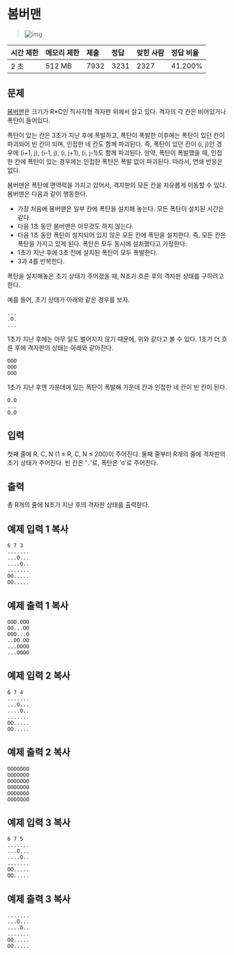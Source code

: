# 봄버맨

> ![img](https://d2gd6pc034wcta.cloudfront.net/tier/10.svg) 

| 시간 제한 | 메모리 제한 | 제출 | 정답 | 맞힌 사람 | 정답 비율 |
| :-------- | :---------- | :--- | :--- | :-------- | :-------- |
| 2 초      | 512 MB      | 7932 | 3231 | 2327      | 41.200%   |

## 문제

[봄버맨](https://en.wikipedia.org/wiki/Bomberman)은 크기가 R×C인 직사각형 격자판 위에서 살고 있다. 격자의 각 칸은 비어있거나 폭탄이 들어있다.

폭탄이 있는 칸은 3초가 지난 후에 폭발하고, 폭탄이 폭발한 이후에는 폭탄이 있던 칸이 파괴되어 빈 칸이 되며, 인접한 네 칸도 함께 파괴된다. 즉, 폭탄이 있던 칸이 (i, j)인 경우에 (i+1, j), (i-1, j), (i, j+1), (i, j-1)도 함께 파괴된다. 만약, 폭탄이 폭발했을 때, 인접한 칸에 폭탄이 있는 경우에는 인접한 폭탄은 폭발 없이 파괴된다. 따라서, 연쇄 반응은 없다.

봄버맨은 폭탄에 면역력을 가지고 있어서, 격자판의 모든 칸을 자유롭게 이동할 수 있다. 봄버맨은 다음과 같이 행동한다.

- 가장 처음에 봄버맨은 일부 칸에 폭탄을 설치해 놓는다. 모든 폭탄이 설치된 시간은 같다.
- 다음 1초 동안 봄버맨은 아무것도 하지 않는다.
- 다음 1초 동안 폭탄이 설치되어 있지 않은 모든 칸에 폭탄을 설치한다. 즉, 모든 칸은 폭탄을 가지고 있게 된다. 폭탄은 모두 동시에 설치했다고 가정한다.
- 1초가 지난 후에 3초 전에 설치된 폭탄이 모두 폭발한다.
- 3과 4를 반복한다.

폭탄을 설치해놓은 초기 상태가 주어졌을 때, N초가 흐른 후의 격자판 상태를 구하려고 한다.

예를 들어, 초기 상태가 아래와 같은 경우를 보자.

```
...
.O.
...
```

1초가 지난 후에는 아무 일도 벌어지지 않기 때문에, 위와 같다고 볼 수 있다. 1초가 더 흐른 후에 격자판의 상태는 아래와 같아진다.

```
OOO
OOO
OOO
```

1초가 지난 후엔 가운데에 있는 폭탄이 폭발해 가운데 칸과 인접한 네 칸이 빈 칸이 된다.

```
O.O
...
O.O
```

## 입력

첫째 줄에 R, C, N (1 ≤ R, C, N ≤ 200)이 주어진다. 둘째 줄부터 R개의 줄에 격자판의 초기 상태가 주어진다. 빈 칸은 '`.`'로, 폭탄은 '`O`'로 주어진다.

## 출력

총 R개의 줄에 N초가 지난 후의 격자판 상태를 출력한다.

## 예제 입력 1 복사

```
6 7 3
.......
...O...
....O..
.......
OO.....
OO.....
```

## 예제 출력 1 복사

```
OOO.OOO
OO...OO
OOO...O
..OO.OO
...OOOO
...OOOO
```

## 예제 입력 2 복사

```
6 7 4
.......
...O...
....O..
.......
OO.....
OO.....
```

## 예제 출력 2 복사

```
OOOOOOO
OOOOOOO
OOOOOOO
OOOOOOO
OOOOOOO
OOOOOOO
```

## 예제 입력 3 복사

```
6 7 5
.......
...O...
....O..
.......
OO.....
OO.....
```

## 예제 출력 3 복사

```
.......
...O...
....O..
.......
OO.....
OO.....
```